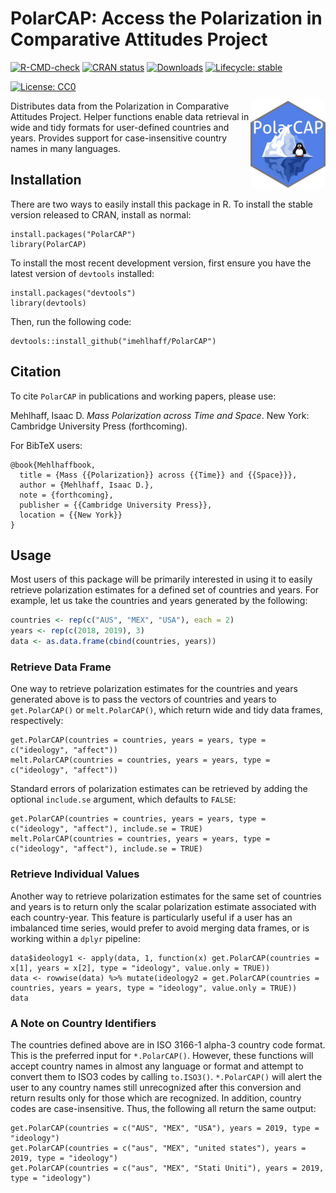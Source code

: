 
# PolarCAP: Access the Polarization in Comparative Attitudes Project

<!-- badges: start -->
[![R-CMD-check](https://github.com/imehlhaff/PolarCAP/actions/workflows/R-CMD-check.yaml/badge.svg)](https://github.com/imehlhaff/PolarCAP/actions/workflows/R-CMD-check.yaml)
[![CRAN status](https://www.r-pkg.org/badges/version/PolarCAP)](https://CRAN.R-project.org/package=PolarCAP)
[![Downloads](https://cranlogs.r-pkg.org/badges/grand-total/PolarCAP)](https://cran.r-project.org/package=PolarCAP)
[![Lifecycle: stable](https://img.shields.io/badge/lifecycle-stable-green.svg)](https://lifecycle.r-lib.org/articles/stages.html#stable)
<!-- [![DOI](https://zenodo.org/badge/DOI/10.5281/zenodo.290683.svg)](https://doi.org/10.5281/zenodo.290683) -->
[![License: CC0](https://img.shields.io/cran/l/PolarCAP)](https://imehlhaff.net/PolarCAP/LICENSE.html)
<!-- [![Codecov test coverage](https://codecov.io/gh/imehlhaff/PolarCAP/branch/master/graph/badge.svg)](https://app.codecov.io/gh/imehlhaff/PolarCAP?branch=master) -->
<!-- badges: end -->

<a href="https://imehlhaff.net/PolarCAP/"><img src="man/figures/logo.png" align="right" height="139" alt="PolarCAP website" /></a>

Distributes data from the Polarization in Comparative Attitudes Project. Helper functions enable data retrieval in wide and tidy formats for user-defined countries and years. Provides support for case-insensitive country names in many languages.

## Installation

There are two ways to easily install this package in R. To install the stable version released to CRAN, install as normal:

```
install.packages("PolarCAP")
library(PolarCAP)
```

To install the most recent development version, first ensure you have the latest version of ```devtools``` installed:

```{r}
install.packages("devtools")
library(devtools)
```

Then, run the following code:

```{r}
devtools::install_github("imehlhaff/PolarCAP")
```

## Citation

To cite ```PolarCAP``` in publications and working papers, please use:

Mehlhaff, Isaac D. *Mass Polarization across Time and Space*. New York: Cambridge University Press (forthcoming).

For BibTeX users:

```
@book{Mehlhaffbook,
  title = {Mass {{Polarization}} across {{Time}} and {{Space}}},
  author = {Mehlhaff, Isaac D.},
  note = {forthcoming},
  publisher = {{Cambridge University Press}},
  location = {{New York}}
}
```

## Usage

Most users of this package will be primarily interested in using it to easily retrieve polarization estimates for a defined set of countries and years. For example, let us take the countries and years generated by the following:

``` r
countries <- rep(c("AUS", "MEX", "USA"), each = 2)
years <- rep(c(2018, 2019), 3)
data <- as.data.frame(cbind(countries, years))
```

### Retrieve Data Frame

One way to retrieve polarization estimates for the countries and years generated above is to pass the vectors of countries and years to ```get.PolarCAP()``` or ```melt.PolarCAP()```, which return wide and tidy data frames, respectively:

```{r}
get.PolarCAP(countries = countries, years = years, type = c("ideology", "affect"))
melt.PolarCAP(countries = countries, years = years, type = c("ideology", "affect"))
```

Standard errors of polarization estimates can be retrieved by adding the optional ```include.se``` argument, which defaults to ```FALSE```:

```{r}
get.PolarCAP(countries = countries, years = years, type = c("ideology", "affect"), include.se = TRUE)
melt.PolarCAP(countries = countries, years = years, type = c("ideology", "affect"), include.se = TRUE)
```

### Retrieve Individual Values

Another way to retrieve polarization estimates for the same set of countries and years is to return only the scalar polarization estimate associated with each country-year. This feature is particularly useful if a user has an imbalanced time series, would prefer to avoid merging data frames, or is working within a ```dplyr``` pipeline:

```{r}
data$ideology1 <- apply(data, 1, function(x) get.PolarCAP(countries = x[1], years = x[2], type = "ideology", value.only = TRUE))
data <- rowwise(data) %>% mutate(ideology2 = get.PolarCAP(countries = countries, years = years, type = "ideology", value.only = TRUE))
data
```

### A Note on Country Identifiers

The countries defined above are in ISO 3166-1 alpha-3 country code format. This is the preferred input for ```*.PolarCAP()```. However, these functions will accept country names in almost any language or format and attempt to convert them to ISO3 codes by calling ```to.ISO3()```. ```*.PolarCAP()``` will alert the user to any country names still unrecognized after this conversion and return results only for those which are recognized. In addition, country codes are case-insensitive. Thus, the following all return the same output:

```{r}
get.PolarCAP(countries = c("AUS", "MEX", "USA"), years = 2019, type = "ideology")
get.PolarCAP(countries = c("aus", "MEX", "united states"), years = 2019, type = "ideology")
get.PolarCAP(countries = c("aus", "MEX", "Stati Uniti"), years = 2019, type = "ideology")
```

